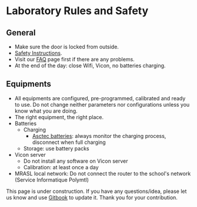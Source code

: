 # Laboratory Rules and Safety  

## General
* Make sure the door is locked from outside.
* [Safety Instructions](/UAV/Safety.md).
* Visit our [FAQ](/faq.md) page first if there are any problems.
* At the end of the day: close Wifi, Vicon, no batteries charging.

## Equipments
* All equipments are configured, pre-programmed, calibrated and ready to use. Do not change neither parameters nor configurations unless you know what you are doing.
* The right equipment, the right place.
* Batteries
  * Charging
    * [Asctec batteries](http://wiki.asctec.de/display/AR/Battery+Instructions): always monitor the charging process, disconnect when full charging
  * Storage: use battery packs
* Vicon server
  * Do not install any software on Vicon server
  * Calibration: at least once a day
* MRASL local network: Do not connect the router to the school's network (Service Informatique Polymtl)


This page is under construction. If you have any questions/idea, please let us know and use [Gitbook](/Logistics/Gitbook.md) to update it. Thank you for your contribution.
